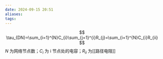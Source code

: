 ```yaml
---
date: 2024-09-15 20:51
aliases: 
tags: 
---
```

$$
\tau_{DN}=\sum_{i=1}^{N}C_{i}\sum_{j=1}^{i}R_{j}=\sum_{i=1}^{N}C_{i}R_{ii}
$$
$N$ 为网络节点数；$C_{i}$ 为 i 节点处的电容；$R_{ii}$ 为[[路径电阻]]